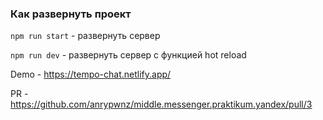 ### Как развернуть проект
`npm run start` - развернуть сервер

`npm run dev` - развернуть сервер с функцией hot reload

Demo - https://tempo-chat.netlify.app/

PR - https://github.com/anrypwnz/middle.messenger.praktikum.yandex/pull/3


